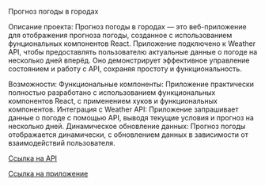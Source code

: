 Прогноз погоды в городах

Описание проекта:
Прогноз погоды в городах — это веб-приложение для отображения прогноза погоды, созданное с использованием фунциональных компонентов React. Приложение подключено к Weather API, чтобы предоставлять пользователю актуальные данные о погоде на несколько дней вперёд. Оно демонстрирует эффективное управление состоянием и работу с API, сохраняя простоту и функциональность.

Возможности:
Функциональные компоненты: Приложение практически полностью разработано с использованием функциональных компонентов React, с применением хуков и функциональных компонентов. Интеграция с Weather API: Приложение запрашивает данные о погоде с помощью API, выводя текущие условия и прогноз на несколько дней. Динамическое обновление данных: Прогноз погоды отображается динамически, с обновлением данных в зависимости от взаимодействий пользователя.

[Ссылка на API](https://openweathermap.org/api)

[Ссылка на приложение](https://neetrunner.github.io/WEATHER_IN_CITIES/)
